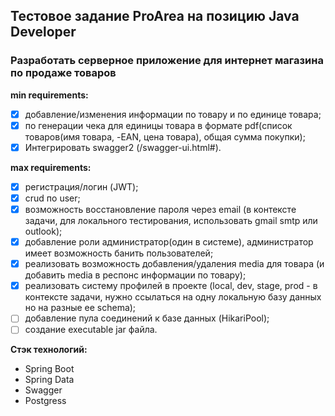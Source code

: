 ## Тестовое задание ProArea на позицию Java Developer
### Разработать серверное приложение для интернет магазина по продаже товаров
**min requirements:**
- [x] добавление/изменения информации по товару и по единице товара;
- [x] по генерации чека для единицы товара в формате pdf(список товаров(имя товара, -EAN, цена товара), общая сумма покупки);
- [x] Интегрировать swagger2 (/swagger-ui.html#).

**max requirements:**
- [x] регистрация/логин (JWT);
- [x] crud по user;
- [x] возможность восстановление пароля через email (в контексте задачи, для локального тестирования, использовать gmail smtp или outlook);
- [x] добавление роли администратор(один в системе), администратор имеет возможность банить пользователей;
- [x] реализовать возможность добавления/удаления media для товара (и добавить media в респонс информации по товару);
- [x] реализовать систему профилей в проекте (local, dev, stage, prod - в контексте задачи, нужно ссылаться на  одну локальную базу данных но на разные ее schema);
- [ ] добавление пула соединений к базе данных (HikariPool);
- [ ] создание executable jar файла.

**Стэк технологий:**
- Spring Boot
- Spring Data
- Swagger
- Postgress
